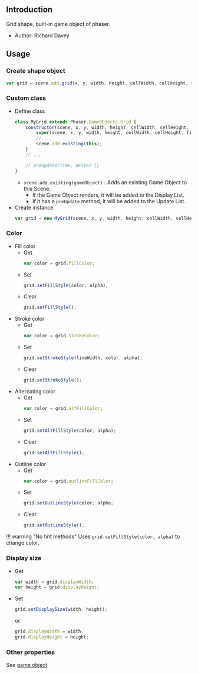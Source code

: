## Introduction

Grid shape, built-in game object of phaser.

- Author: Richard Davey

## Usage

### Create shape object

```javascript
var grid = scene.add.grid(x, y, width, height, cellWidth, cellHeight, fillColor, fillAlpha, outlineFillColor, outlineFillAlpha);
```

### Custom class

- Define class
    ```javascript
    class MyGrid extends Phaser.GameObjects.Grid {
        constructor(scene, x, y, width, height, cellWidth, cellHeight, fillColor, fillAlpha, outlineFillColor, outlineFillAlpha) {
            super(scene, x, y, width, height, cellWidth, cellHeight, fillColor, fillAlpha, outlineFillColor, outlineFillAlpha);
            // ...
            scene.add.existing(this);
        }
        // ...

        // preUpdate(time, delta) {}
    }
    ```
    - `scene.add.existing(gameObject)` : Adds an existing Game Object to this Scene.
        - If the Game Object renders, it will be added to the Display List.
        - If it has a `preUpdate` method, it will be added to the Update List.
- Create instance
    ```javascript
    var grid = new MyGrid(scene, x, y, width, height, cellWidth, cellHeight, fillColor, fillAlpha, outlineFillColor, outlineFillAlpha);
    ```

### Color

- Fill color
    - Get
        ```javascript
        var color = grid.fillColor;
        ```
    - Set
        ```javascript
        grid.setFillStyle(color, alpha);
        ```
    - Clear
        ```javascript
        grid.setFillStyle();
        ```
- Stroke color
    - Get
        ```javascript
        var color = grid.strokeColor;
        ```
    - Set
        ```javascript
        grid.setStrokeStyle(lineWidth, color, alpha);
        ```
    - Clear
        ```javascript
        grid.setStrokeStyle();
        ```
- Alternating color
    - Get
        ```javascript
        var color = grid.altFillColor;
        ```
    - Set
        ```javascript
        grid.setAltFillStyle(color, alpha);
        ```
    - Clear
        ```javascript
        grid.setAltFillStyle();
        ```
- Outline color
    - Get
        ```javascript
        var color = grid.outlineFillColor;
        ```
    - Set
        ```javascript
        grid.setOutlineStyle(color, alpha;
        ```
    - Clear
        ```javascript
        grid.setOutlineStyle();
        ```

!!! warning "No tint methods"
    Uses `grid.setFillStyle(color, alpha)` to change color.

### Display size

- Get
    ```javascript
    var width = grid.displayWidth;
    var height = grid.displayHeight;
    ```
- Set
    ```javascript
    grid.setDisplaySize(width, height);
    ```
    or
    ```javascript
    grid.displayWidth = width;
    grid.displayHeight = height;
    ```

### Other properties

See [game object](gameobject.md)
